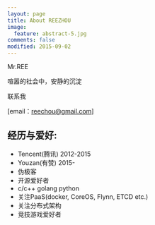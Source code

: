 ```yaml
---
layout: page
title: About REEZHOU
image:
  feature: abstract-5.jpg
comments: false
modified: 2015-09-02
---
```


>
Mr.REE
>
喧嚣的社会中，安静的沉淀
>
联系我
>
[email：reechou@gmail.com]

## 经历与爱好:

- Tencent(腾讯) 2012-2015
- Youzan(有赞) 2015-
- 伪极客
- 开源爱好者
- c/c++ golang python
- 关注PaaS(docker, CoreOS, Flynn, ETCD etc.)
- 关注分布式架构
- 竞技游戏爱好者

[^1]: Example: *domain.com/category-name/post-title*

